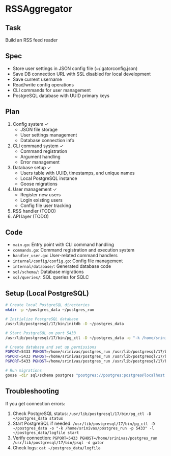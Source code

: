 # RSSAggregator

## Task
Build an RSS feed reader

## Spec
- Store user settings in JSON config file (~/.gatorconfig.json)
- Save DB connection URL with SSL disabled for local development
- Save current username
- Read/write config operations
- CLI commands for user management
- PostgreSQL database with UUID primary keys

## Plan
1. Config system ✓
   - JSON file storage
   - User settings management
   - Database connection info
2. CLI command system ✓
   - Command registration
   - Argument handling
   - Error management
3. Database setup ✓
   - Users table with UUID, timestamps, and unique names
   - Local PostgreSQL instance
   - Goose migrations
4. User management ✓
   - Register new users
   - Login existing users
   - Config file user tracking
5. RSS handler (TODO)
6. API layer (TODO)

## Code
- `main.go`: Entry point with CLI command handling
- `commands.go`: Command registration and execution system
- `handler_user.go`: User-related command handlers
- `internal/config/config.go`: Config file management
- `internal/database/`: Generated database code
- `sql/schema/`: Database migrations
- `sql/queries/`: SQL queries for SQLC

## Setup (Local PostgreSQL)
```bash
# Create local PostgreSQL directories
mkdir -p ~/postgres_data ~/postgres_run

# Initialize PostgreSQL database
/usr/lib/postgresql/17/bin/initdb -D ~/postgres_data

# Start PostgreSQL on port 5433
/usr/lib/postgresql/17/bin/pg_ctl -D ~/postgres_data -o "-k /home/srinivas/postgres_run -p 5433" -l ~/postgres_data/logfile start

# Create database and set up permissions
PGPORT=5433 PGHOST=/home/srinivas/postgres_run /usr/lib/postgresql/17/bin/createdb gator
PGPORT=5433 PGHOST=/home/srinivas/postgres_run /usr/lib/postgresql/17/bin/psql -d gator -c "CREATE USER postgres WITH PASSWORD 'postgres' SUPERUSER;"
PGPORT=5433 PGHOST=/home/srinivas/postgres_run /usr/lib/postgresql/17/bin/psql -d gator -c "GRANT ALL PRIVILEGES ON DATABASE gator TO postgres;"

# Run migrations
goose -dir sql/schema postgres "postgres://postgres:postgres@localhost:5433/gator?sslmode=disable" up
```

## Troubleshooting
If you get connection errors:
1. Check PostgreSQL status: `/usr/lib/postgresql/17/bin/pg_ctl -D ~/postgres_data status`
2. Start PostgreSQL if needed: `/usr/lib/postgresql/17/bin/pg_ctl -D ~/postgres_data -o "-k /home/srinivas/postgres_run -p 5433" -l ~/postgres_data/logfile start`
3. Verify connection: `PGPORT=5433 PGHOST=/home/srinivas/postgres_run /usr/lib/postgresql/17/bin/psql -d gator`
4. Check logs: `cat ~/postgres_data/logfile`